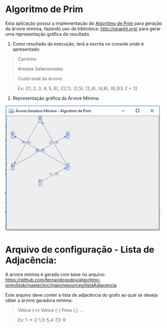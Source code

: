 # Algoritmo de Prim

Esta aplicação possui a implementação do [Algoritmo de Prim](https://pt.wikipedia.org/wiki/Algoritmo_de_Prim) para geração da árvore mínima, fazendo uso da biblioteca: http://jgrapht.org/ para gerar uma representação gráfica do resultado.

1) Como resultado da execução, terá a escrita no console onde é apresentado: 

 > Caminho 
 
 > Arestas Selecionadas
 
 > Custo total da árvore.
 
 > Ex: ([1, 2, 3, 4, 5, 6], [(2,1), (2,5), (2,4), (4,6), (6,3)]) Z = 12
 

2) Representação gráfica da Árvore Mínima.

<html>
	<img src="https://github.com/fernandogodoy/algoritmo-prim/blob/master/resultado.PNG"/>

</html>

# Arquivo de configuração - Lista de Adjacência:
A arvore mínima é gerada com base no arquivo: https://github.com/fernandogodoy/algoritmo-prim/blob/master/src/main/resources/listaAdjacencia

Este arquivo deve conter a lista de adjacência do grafo ao qual se deseja obter a árvore geradora mínima: 
 > Vetice (->) Vetice (-) Peso (,) ...

 > Ex: 1 -> 2-1,3-5,4-7,5-9
